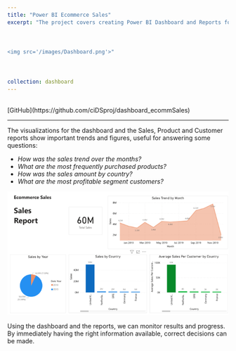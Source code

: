 ```yaml
---
title: "Power BI Ecommerce Sales"
excerpt: "The project covers creating Power BI Dashboard and Reports for analyzing sales performance and distribution across products and regions for an e-commerce dataset. The purpose of the dashboard is to view the most important KPI’s and results at a glance. It also offers an interactive way to explore trends and patterns independently.<br/>



<img src='/images/Dashboard.png'>"



collection: dashboard
---
```


<br/>
[GitHub](https://github.com/ciDSproj/dashboard_ecommSales)

---


The visualizations for the dashboard and the Sales, Product and Customer reports show important trends and figures, useful for answering some questions:

- *How was the sales trend over the months?*
- *What are the most frequently purchased products?*
- *How was the sales amount by country?*
- *What are the most profitable segment customers?*



<img src='/images/Sales Report.png'>



Using the dashboard and the reports, we can monitor results and progress. By immediately having the right information available, correct decisions can be made.